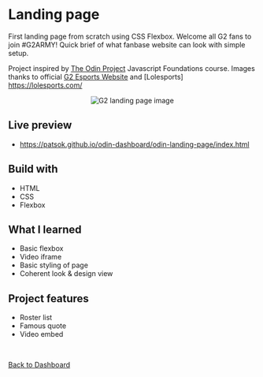 # Landing page
First landing page from scratch using CSS Flexbox. Welcome all G2 fans to join #G2ARMY! Quick brief of what fanbase website can look with simple setup.

Project inspired by [The Odin Project](https://www.theodinproject.com/) Javascript Foundations course. 
Images thanks to official [G2 Esports Website](https://g2esports.com/) and [Lolesports] https://lolesports.com/

<p align="center">
<img src='https://media.giphy.com/media/wVlDY6dx2xxY1uovRE/giphy.gif' alt='G2 landing page image' /></p>

## Live preview

- https://patsok.github.io/odin-dashboard/odin-landing-page/index.html

## Build with

- HTML
- CSS
- Flexbox

## What I learned

- Basic flexbox
- Video iframe
- Basic styling of page
- Coherent look & design view
## Project features

- Roster list
- Famous quote
- Video embed

<br>

[Back to Dashboard](../../../)